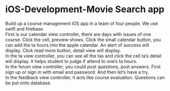 # iOS-Development-Movie Search app
Build up a course management iOS app in a team of four people. We use swift and firebase.<br> 
First is our calendar view controller, there are days with issues of one course. Click the cell, preview shows. Click the small calendar button, you can add the ta hours into the apple calendar. An alert of success  will display. Click read more button, detail view will display.<br> 
In the ta view controller, you can see all the tas and click the cell ta’s detail will display. It helps student to judge if attend to one’s ta hours.<br> 
In the forum view controller, you could post questions, post answers. First sign up or sign in with email and password. And then let’s have a try. <br> 
In the feedback view controller, it acts like course evaluation. Questions can be put onto database. <br> 
